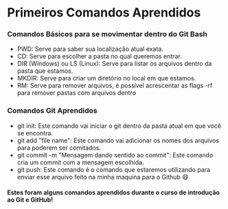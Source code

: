 # Primeiros Comandos Aprendidos

### Comandos Básicos para se movimentar dentro do Git Bash
 - PWD: Serve para saber sua localização atual exata.
 - CD: Serve para escolher a pasta no qual queremos entrar.
 - DIR (Windows) ou LS (Linux): Serve para listar os arquivos dentro da pasta que estamos.
 - MKDIR: Serve para criar um diretório no local em que estamos.
 - RM: Serve para remover arquivos, é possível acrescentar as flags -rf para remover pastas com arquivos dentro
 
### Comandos Git Aprendidos
 - git init: Este comando vai iniciar o git dentro da pasta atual em que você se encontra.
 - git add "file name": Este comando vai adicionar os nomes dos arquivos para poderem ser comitados.
 - git commit -m "Mensagem dando sentido ao commit": Este comando cria um commit com a mensagem escolhida.
 - git push: Este comando é o comando que estaremos utilizando para enviar esse arquivo feito na minha maquina para o Github :smile:

#### Estes foram alguns comandos aprendidos durante o curso de introdução ao Git e GitHub!

